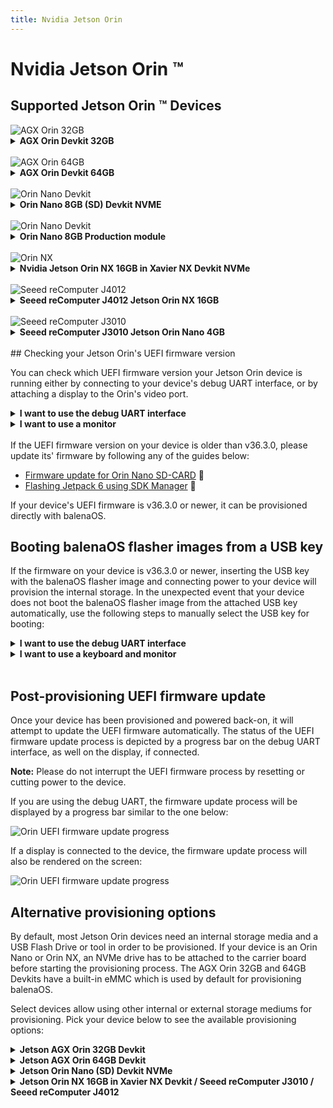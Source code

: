 ```yaml
---
title: Nvidia Jetson Orin
---
```


# Nvidia Jetson Orin &trade;

## Supported Jetson Orin &trade; Devices 

<img class="jetson-thumb" src="/img/jetson-orin/AGX_Orin_Perspective_thumb.webp" alt="AGX Orin 32GB">
<details>
<summary><b>AGX Orin Devkit 32GB</b></summary>

#### Nvidia Jetson AGX Orin Devkit 32GB
The Nvidia Jetson AGX Orin 32GB development kit can be identified by the label printed on the inside bottom of the unit as shown. It mentions part number 975-13730-0000-000 but does not actually say 32GB.

<br>

![AGX Orin Devkit 32GB wide shot](/img/jetson-orin/AGX-Orin-64-wide2.webp)

![AGX Orin Devkit 32GB close up](/img/jetson-orin/AGX_Orin_32GB_Devkit_975-13730-0000-000.webp)

This device exposes a debug UART interface over the microUSB port. From Linux machines, the serial connection can be accessed using <code>minicom -D /dev/ttyACM0</code>. It also offers one Display Port for video output.

The default internal storage used for provisioning balenaOS is the AGX Orin 32GB's on-board eMMC. Currently, this is the only boot medium supported for this device type.

<br>
</details>

<br>
<img class="jetson-thumb" src="/img/jetson-orin/AGX_Orin_Perspective_thumb.webp" alt="AGX Orin 64GB">
<details>
<summary><b>AGX Orin Devkit 64GB</b></summary>

#### Nvidia Jetson AGX Orin Devkit 64GB
The Nvidia Jetson AGX Orin 64 GB development kit also has a label on the inside bottom as shown. It mentions part number 945-13730-0050-000 and reads “Jetson AGX Orin 64GB Developer Kit”.
<br>

![AGX Orin Devkit 64GB wide shot](/img/jetson-orin/AGX-Orin-64-wide.webp)

![AGX Orin Devkit 64GB close up](/img/jetson-orin/orin-64GB-close.webp)

This device exposes a debug UART interface over the microUSB port. From Linux machines, the serial connection can be accessed using <code>minicom -D /dev/ttyACM0</code>. It also offers one Display Port for video output.

The default internal storage used for provisioning balenaOS is the AGX Orin 64GB's on-board eMMC. If instead you would like to use an NVMe drive as main storage, please consult the OS installer [target_devices][installer.target_devices] configuration option or the [alternative provisioning options](#alternative-provisioning-options) section.

</details>

<br>
<img class="jetson-thumb" src="/img/jetson-orin/Orin_Nano_Devkit_thumb.webp" alt="Orin Nano Devkit">
<details>
<summary><b>Orin Nano 8GB (SD) Devkit NVME</b></summary>
<br>

#### Nvidia Jetson Orin Nano 8GB (SD) Devkit NVMe

![AGX Orin Nano 8GB  wide shot](/img/jetson-orin/Orin_Nano_Devkit.webp)

The Orin Nano 8GB SD module has the part number 900-13767-0050-000. This number may not be printed on some modules, however, the part can be distinguished by having an SD-CARD slot.

![AGX Orin Nano 8GB SD card slot](/img/jetson-orin/Nano_SD_in_Devkit.webp)
<br>
![AGX Orin Nano 8GB SOM card slot](/img/jetson-orin/Nano_8GB_Devkit_SOM_900-13767-0050-000.webp)

The carrier board exposes a debug interface on the UART TXD, UART RXD and GND pins, which are located underneath the Orin module. Additionally, a monitor can be connected to the board's Display Port.

The default internal storage used for provisioning balenaOS on the Orin Nano 8GB (SD) Devkit is an NVMe drive, which needs to be attached to the carrier board prior to booting the flasher USB key. If instead you would like to use other media, like for example an SD card as main storage, please consult the OS installer [target_devices][installer.target_devices] configuration option or the [alternative provisioning options](#alternative-provisioning-options) section.

</details>

<br>
<img class="jetson-thumb" src="/img/jetson-orin/Orin_Nano_Production_module_in_Orin_Nano_devkit_white_background_thumb.webp" alt="Orin Nano Devkit">
<details>
<summary><b>Orin Nano 8GB Production module</b></summary>

#### Nvidia Jetson Orin Nano 8GB Production module

The Orin Nano production module has the part number 900-13767-0030-000, which can be observed on the bottom. The main difference from the Orin Nano SD - 900-13767-0050-000 - is that it does not have an SD card slot. This module can be used with a Jetson Orin Nano Devkit carrier board, along with the balenaOS image for the Jetson Orin Nano 8GB (SD) Devkit, provided that the corresponding kernel device-tree is configured in your balena-cloud device configuration page.

![AGX Orin Nano 8GB](/img/jetson-orin/Nano_8GB_Production_SOM_900-13767-0030-000.webp)
<br>
![AGX Orin Nano 8GB SOM](/img/jetson-orin/Nano_8GB_Production_SOM_900-13767-0030-000_closeup.webp)

This module can be used with the carrier board provided by the Orin Nano Devkit, which exposes a debug interface on the UART TXD, UART RXD and GND pins. The UART pins are located underneath the Orin module. Additionally, a monitor can be connected to the board's Display Port.

The default internal storage used for provisioning balenaOS on the Orin Nano Production module is an NVMe drive, which needs to be attached to the carrier board prior to booting via a USB flash drive containing the balenaOS flasher image. If instead you would like to use other media, like for example an SSD as main storage, please consult the OS installer [target_devices][installer.target_devices] configuration option or the [alternative provisioning options](#alternative-provisioning-options) section.
</details>

<br>
<img class="jetson-thumb" src="/img/jetson-orin/Jetson_Orin_NX_in_Xavier_NX_Devkit_thumb.webp" alt="Orin NX">
<details>
<summary><b>Nvidia Jetson Orin NX 16GB in Xavier NX Devkit NVMe</b></summary>

#### Nvidia Jetson Orin NX 16GB in Xavier NX Devkit NVME

![AGX Orin NX 16GB SOM](/img/jetson-orin/Orin_NX_16GB_SOM_900-13767-0000-000.webp)
<br>
Part number 900-13767-0000-000 is printed on the right side of the SOM bottom side, and can only be observed if the module is taken out of the devkit:

![AGX Orin NX 16GB SOM close up](/img/jetson-orin/Orin_NX_16GB_SOM_900-13767-0000-000_closeup.webp)

The Jetson Orin NX 16GB module can be used with the Xavier NX Devkit, which exposes a debug interface on the UART TXD, UART RXD and GND pins. The UART pins are located underneath the Orin NX module. Additionally, a monitor can be connected to the board's HDMI port.

The default internal storage used for provisioning balenaOS on the Jetson Orin NX 16GB is an NVME drive, which needs to be attached to the carrier board prior to booting via a USB flash drive containing the balenaOS flasher image. If instead you would like to use other media, like for example an SSD as main storage, please consult the OS installer [target_devices][installer.target_devices] configuration option or the [alternative provisioning options](#alternative-provisioning-options) section.
</details>

<br>
<img class="jetson-thumb" src="/img/jetson-orin/J4012_thumb.webp" alt="Seeed reComputer J4012">
<details>
<summary><b>Seeed reComputer J4012 Jetson Orin NX 16GB</b></summary>
<br>

#### Seeed reComputer J4012 Jetson Orin NX 16GB

The device has the Seeed Studio logo on the back, and the following sticker on the bottom:

![J4012 Case](/img/jetson-orin/J4012_case.webp)

The SOM in the Seeed reComputer J4012 is a Jetson Orin NX 16GB, which has the part number 900-13767-0000-000. The J401 carrier board exposes a debug interface on the UART TXD, UART RXD and GND pins, which are located underneath the Orin NX SOM. Additionally, a monitor can be connected to the board's HDMI Port.

The default internal storage used for provisioning balenaOS on the Seeed reComputer J4012 Jetson Orin NX 16GB is an NVME drive, which needs to be attached to the carrier board prior to booting via a USB flash drive containing the balenaOS flasher image. If instead you would like to use other media, like for example an SSD as main storage, please consult the OS installer [target_devices][installer.target_devices] configuration option or the [alternative provisioning options](#alternative-provisioning-options) section.
</details>

<br>
<img class="jetson-thumb" src="/img/jetson-orin/j3010_thumb.webp" alt="Seeed reComputer J3010">
<details>
<summary><b>Seeed reComputer J3010 Jetson Orin Nano 4GB</b></summary>

#### Seeed reComputer J3010 Jetson Orin Nano 4GB

The device has the Seeed Studio logo on the back, and the following sticker on the bottom:

![J3010 Case](/img/jetson-orin/J3010_case.webp)

The SOM in the Seeed reComputer J3010 is a Jetson Orin Nano 4GB, which has the part number 900-13767-0040-000. This part number can be found on the bottom of the SOM, if it is taken out of the carrier board:

![J3010 SOM](/img/jetson-orin/Nano_4GB_SOM_900-13767-0040-000.webp)

![J3010 SOM](/img/jetson-orin/Nano_4GB_SOM_900-13767-0040-000_closeup.webp)

The J401 carrier board included in the full reComputer J3010 system exposes a debug interface on the UART TXD, UART RXD and GND pins, which are located underneath the Orin Nano SOM. Additionally, a monitor can be connected to the board's HDMI Port.

The default internal storage used for provisioning balenaOS on the Seeed reComputer J4012 Jetson Orin NX 16GB is an NVME drive, which needs to be attached to the carrier board prior to booting via a USB flash drive containing the balenaOS flasher image. If instead you would like to use other media, like for example an SSD as main storage, please consult the OS installer [target_devices][installer.target_devices] configuration option or the [alternative provisioning options](#alternative-provisioning-options) section below.
</details>

<br>
## Checking your Jetson Orin's UEFI firmware version

You can check which UEFI firmware version your Jetson Orin device is running either by connecting to your device's debug UART interface, or by attaching a display to the Orin's video port.

<details>
<summary><b>I want to use the debug UART interface</b></summary>
<br>

<p>If you are using the <b>Jetson Orin Nano Devkit</b>, <b>Jetson Orin NX</b>, the <b>Seeed J3010</b> or <b>Seeed J4010</b> you will need a USB to TTL converter cable. The USB to TTL converter's pins need to be connected to the UART TXD, UART RXD and GND pins on the Jetson carrier board, which are located underneath the Orin module. The other end of the cable should be plugged into the USB port of your host/development PC. Your host PC can connect to the Jetson device using a serial communication program like <code>minicom</code> </p>

![Orin Nano Devkit pinout location](/img/jetson-orin/Nano_pinout_with_module_square.webp)

![Orin Nano Devkit UART pins](/img/jetson-orin/Nano_pinout_close_square.webp)

<p>On <b>Jetson AGX Orin 32GB</b> and <b>Jetson AGX Orin 64GB</b> Devkits, the debug UART interface is available through the micro-USB interface, when the device is powered on. Connect the other end of the micro-usb cable to your host/development PC. If your host is running Linux, the serial connection to the Jetson device can be accessed using <code>minicom -D /dev/ttyACM0</code>.</p>

![AGX Orin microUSB debug port](/img/jetson-orin/AGX_Orin_DP_microUSB_square.webp)

<p>If you are using the UART interface, the UEFI firmware version will be printed in the boot sequence logs:</p>

![Orin UEFI uart logs](/img/jetson-orin/jetson_orin_uefi_version_uart_logs.webp)

<p>Alternatively, if booting is stopped in the UEFI menu by pressing <code>Esc</code>, the firmware version will be printed in the top-left corner:</p>

![Orin UEFI uart logs](/img/jetson-orin/jetson_orin_uart_uefi_menu.webp)

<p>If instead you would like to use a monitor and a keyboard, please expand the section below. </p>

</details>


<details>
<summary><b>I want to use a monitor</b></summary>
<br>

<details>
    <summary><b>What type of video cable do I need for my device?</b></summary>
    <br>
    A Display Port cable or Display Port to HDMI adapter is necessary on the following devices:<br>
      * Jetson AGX Orin 32GB<br>
      * Jetson AGX Orin 64GB<br>
      * Jetson Orin Nano Devkit<br>
    <br>
    An HDMI cable is required for:<br>
      * Jetson Orin NX in Xavier NX Devkit<br>
      * Seeed J3010<br>
      * Seeed J4012<br>
</details>

<p>If your Jetson Orin is connected to a monitor, the UEFI firmware version will be displayed at the top of the screen:</p>

![Orin UEFI display menu](/img/jetson-orin/jetson_orin_interrupt_booting_uefi.webp)

</details>

<br>
If the UEFI firmware version on your device is older than v36.3.0, please update its' firmware by following any of the guides below:

- [Firmware update for Orin Nano SD-CARD](https://developer.nvidia.com/embedded/learn/get-started-jetson-orin-nano-devkit#firmware) &#x1F517;
- [Flashing Jetpack 6 using SDK Manager](https://developer.ridgerun.com/wiki/index.php/JetPack_6_Migration_and_Developer_Guide/Installing_JetPack_6/Flashing_with_SDK_Manager) &#x1F517;

If your device's UEFI firmware is v36.3.0 or newer, it can be provisioned directly with balenaOS.

## Booting balenaOS flasher images from a USB key

If the firmware on your device is v36.3.0 or newer, inserting the USB key with the balenaOS flasher image and connecting power to your device will provision the internal storage.
In the unexpected event that your device does not boot the balenaOS flasher image from the attached USB key automatically, use the following steps to manually select the USB key for booting:

<details>
<summary><b>I want to use the debug UART interface</b></summary>
<br>

<p>1) If you are using the <b>Jetson Orin Nano Devkit</b>, <b>Jetson Orin NX</b>, the <b>Seeed J3010</b> or <b>Seeed J4010</b> you will need a USB to TTL converter cable. The USB to TTL converter's pins need to be connected to the UART TXD, UART RXD and GND pins on the Jetson carrier board, which are located underneath the Orin module. The other end of the cable should be plugged into the USB port of your host/development PC. Your host PC can connect to the Jetson device using a serial communication program like <code>minicom</code>

![Orin Nano Devkit pinout location](/img/jetson-orin/Nano_pinout_with_module_square.webp)

![Orin Nano Devkit UART pins](/img/jetson-orin/Nano_pinout_close_square.webp)

</p>

<p>On <b>Jetson AGX Orin 32GB</b> and <b>Jetson AGX Orin 64GB</b> Devkits, the debug UART interface is available through the micro-USB interface, when the device is powered on. Connect the other end of the micro-usb cable to your host/development PC. If your host is running Linux, the serial connection to the Jetson device can be accessed using <code>minicom -D /dev/ttyACM0</code>.</code>.

![AGX Orin microUSB debug port](/img/jetson-orin/AGX_Orin_DP_microUSB_square.webp)

</p>

<p>2) Power on the device and press <code>Esc</code> when prompted by the UEFI firmware, or <code>F11</code> to enter the Boot Manager Menu directly.<br> 

![Orin UEFI boot menu UART](/img/jetson-orin/interrupt_boot_uart.webp)

<p>If <code>Esc</code> was pressed, navigate to the Boot Manager Menu</p>

![Orin UEFI Boot Manager on UART](/img/jetson-orin/boot_manager_uart.webp)

<p>3) Select the attached USB device as boot media</p>

![Orin UEFI USB boot](/img/jetson-orin/usb_device.webp)

<p>4) Your device should boot from the attached USB key and provision the internal storage. Once provisioning is complete and the device shuts down, the USB key can be unplugged.</p>

<p>5) If your device uses an Orin Nano or an Orin NX module, remove and re-connect power to the carrier board. If it is an AGX Orin 64GB, press the power button to initiate booting.</p>

<p>6) Your device should appear in your application dashboard within a few minutes.</p>

__Note:__ Should you encounter any unexpected issues while provisioning your device, please follow the instructions for our <a href="https://github.com/balena-os/jetson-flash">Jetson Flash</a> tool to flash your device in recovery boot mode.
</details>

<details>
<summary><b>I want to use a keyboard and monitor</b></summary>
<br>
<details>
    <summary><b>What type of video cable do I need for my device?</b></summary>
    <br>
    A Display Port cable or Display Port to HDMI adapter is necessary on the following devices:<br>
      * Jetson AGX Orin 32GB<br>
      * Jetson AGX Orin 64GB<br>
      * Jetson Orin Nano Devkit<br>
    <br>
    An HDMI cable is required for:<br>
      * Jetson Orin NX in Xavier NX Devkit<br>
      * Seeed J3010<br>
      * Seeed J4012<br>
</details>

1) Attach a USB keyboard and a monitor to the device.

2) Power on the device and press <code>Esc</code> when prompted by the UEFI firmware, or <code>F11</code> to enter the Boot Manager Menu directly.

![Interrupting boot in UEFI](/img/jetson-orin/jetson_orin_interrupt_booting_uefi.webp)

![UEFI Boot Manager](/img/jetson-orin/jetson_orin_uefi_boot_manager.webp)

3) Select the attached USB key as boot media:

![UEFI Boot from USB Key](/img/jetson-orin/jetson_orin_uefi_usb_key.webp)

4) Your device should boot from the attached USB key and provision the internal storage. Once provisioning is complete and the device shuts down, the USB key can be unplugged.

5) If your device uses an Orin Nano or an Orin NX module, remove and re-connect power to the carrier board. If it is an AGX Orin 64GB, press the power button to initiate booting.

6) Your device should appear in your application dashboard within a few minutes.

__Note:__ Should you encounter any unexpected issues while provisioning your device, please follow the instructions for our <a href="https://github.com/balena-os/jetson-flash">Jetson Flash</a> tool to flash your device in recovery boot mode.
</details>
<br>

## Post-provisioning UEFI firmware update

Once your device has been provisioned and powered back-on, it will attempt to update the UEFI firmware automatically.
The status of the UEFI firmware update process is depicted by a progress bar on the debug UART interface, as well on the display, if connected.

__Note:__ Please do not interrupt the UEFI firmware process by resetting or cutting power to the device.

If you are using the debug UART, the firmware update process will be displayed by a progress bar similar to the one below:
                                                                                                                                               
![Orin UEFI firmware update progress](/img/jetson-orin/post_provisioning_uefi_firmware_update.webp)

If a display is connected to the device, the firmware update process will also be rendered on the screen:

![Orin UEFI firmware update progress](/img/jetson-orin/jetson_orin_uefi_firmware_update.webp)


## Alternative provisioning options

By default, most Jetson Orin devices need an internal storage media and a USB Flash Drive or tool in order to be provisioned. If your device is an Orin Nano or Orin NX, an NVMe drive has to be attached to the
carrier board before starting the provisioning process. The AGX Orin 32GB and 64GB Devkits have a built-in eMMC which is used by default for provisioning balenaOS.

Select devices allow using other internal or external storage mediums for provisioning. Pick your device below to see the available provisioning options:

<details>
<summary><b>Jetson AGX Orin 32GB Devkit</b></summary>

Currently, the Jetson AGX Orin 32GB can be provisioned with balenaOS on the eMMC only, by using the <a href="https://github.com/balena-os/jetson-flash">Jetson Flash</a> tool.

</details>

<details>
<summary><b>Jetson AGX Orin 64GB Devkit</b></summary>

The default internal storage used for provisioning balenaOS is the AGX Orin 64GB's on-board eMMC.

  - If you would like to use a USB key to flash an NVME drive attached to your Jetson AGX Orin 64GB instead of the on-board eMMC, use the [installer.target_devices][installer.target_devices] configuration option in the flasher USB key's [config.json][config_json] to specify the NVME as target medium:

  ```json
  "installer": {
      "target_devices":"nvme0n1"
  }
  ```

  - If you would like the same USB Key or NVMe on which the balenaOS flasher image has been written to be used as both install and boot media, use both the [installer.migrate][installer.migrate] and [installer.target_devices][installer.target_devices] configuration options:
  ```json
  "installer": {
      "migrate": {
        "force": true
      },
      "target_devices":"sda nvme0n1"
  }
  ```

  The first medium found in the `target_devices` list will be used for provisioning, and it will become the main storage of your device once flashing is complete.

  Available options for <code>target_devices</code> are:
    - <code>mmcblk0</code> - on-board eMMC. Unless overriden, this option is the default for the AGX Orin Devkit 64GB
    - <code>sda</code> - removable drives like USB flash keys or SSDs
    - <code>nvme0n1</code> - NVMe drive

<details>
  <summary><b>How do I set this configuration in my balenaOS image?</b></summary>

  1) Make sure you have <a href="https://jqlang.org/download/">jq</a> and the <a href="https://docs.balena.io/reference/balena-cli/latest/">balena CLI</a> installed on your host/development PC. You can obtain it from <a href="https://github.com/balena-io/balena-cli/blob/master/INSTALL.md">here</a>.

  2) Download the balenaOS image from the balenaCloud dashboard or use the balena CLI to obtain one:

  ```shell
  balena os download jetson-agx-orin-devkit-64gb -o balena.img
  ```

  3) Download a configuration file from your balenaCloud dashboard or generate a new one using the balena CLI:

  ```shell
  balena config generate --fleet balena_cloud_org/balena_cloud_fleet --version 6.4.0 --network ethernet --appUpdatePollInterval 10 --output config.json
  ``` 
  Replace <code>balena_cloud_org</code> and <code>balena_cloud_fleet</code> with your actual balena cloud organization and fleet.

  4) Depending on your desired provisioning setup, set one or more of the available installer options:
  
  ```shell
  tmp=$(mktemp)
  jq '.installer.migrate.force |= true' config.json > ${tmp}
  mv ${tmp} config.json
  ```

  ```shell
  tmp=$(mktemp)
  jq '.installer.target_devices |= "sda nvme0n1"' config.json > ${tmp}
  mv ${tmp} config.json
  ```

  5) Use the balena CLI to inject the modified configuration file in the newly downloaded image:
  ```shell
  sudo balena config inject config.json -d balena.img
  ```

  6) Write the balenaOS image (balena.img) to your USB flash drive or NVMe. We recommend using <a href="https://etcher.balena.io">Etcher</a>.

  7) If your AGX Orin is powered on, press the power button and wait for the device to turn off.

  8) Insert the freshly flashed USB key or NVMe drive into the Jetson AGX Orin Devkit and press the power button.

  9) Once provisioning is complete, the board will perform one of the following actions:
    - restart and boot balenaOS automatically, if [installer.migrate.force][installer.migrate] has been set in [config.json][config_json].
    - shut down if [installer.migrate.force][installer.migrate] has not been set in [config.json][config_json]. Unplug the flasher USB key before powering the AGX Orin Devkit back on.

  10) Your device should appear in your application dashboard within a few minutes.
  </details>

</details>
  
<details>
<summary><b>Jetson Orin Nano (SD) Devkit NVMe</b></summary>

  - If you would like to use a USB flash drive to flash an NVMe drive attached to your Jetson Orin Nano (SD) Devkit NVMe, simply insert the USB flash drive into your device and connect power to the board.

  - If you would like the same SD-Card, USB flash drive or NVMe on which the balenaOS flasher image has been written to be used as both install and boot media, use both the [installer.migrate][installer.migrate] and [installer.target_devices][installer.target_devices] configuration options:

  ```json
  "installer": {
      "migrate": {
        "force": true
      },
      "target_devices":"mmcblk0 sda nvme0n1"
  }
  ```

  The first medium found in the `target_devices` list will be used for provisioning and it will become the main storage of your device once flashing is complete.

  Available options for <code>target_devices</code> are:
    - <code>mmcblk0</code> - SD-CARD
    - <code>sda</code> - removable drives like USB flash keys or SSDs
    - <code>nvme0n1</code> - NVMe drive. Unless overriden, this option is the default for the Jetson Orin Nano Devkit

<details>
  <summary><b>How do I set this configuration in my balenaOS image?</b></summary>

  1) Make sure you have <a href="https://jqlang.org/download/">jq</a> and the <a href="https://docs.balena.io/reference/balena-cli/latest/">balena CLI</a> installed on your host/development PC. You can obtain it from <a href="https://github.com/balena-io/balena-cli/blob/master/INSTALL.md">here</a>.

  2) Download the balenaOS image from the balenaCloud dashboard or use the balena CLI to obtain one:

  ```shell
  balena os download jetson-orin-nano-devkit-nvme -o balena.img
  ```

  3) Download a configuration file from your balenaCloud dashboard or generate a new one using the balena CLI:
  
  ```shell
  balena config generate --fleet balena_cloud_org/balena_cloud_fleet --version 6.4.0 --network ethernet --appUpdatePollInterval 10 --output config.json
  ``` 
  Replace <code>balena_cloud_org</code> and <code>balena_cloud_fleet</code> with your actual balena cloud organization and fleet.

  4) Depending your desired provisioning setup, set one or more of the available installer options:

  ```shell
  tmp=$(mktemp)
  jq '.installer.migrate.force |= true' config.json > ${tmp}
  mv ${tmp} config.json
  ```

  ```shell
  tmp=$(mktemp)
  jq '.installer.target_devices |= "mmcblk0 sda nvme0n1"' config.json > ${tmp}
  mv ${tmp} config.json
  ```
  
  5) Use the balena CLI to inject the modified configuration file in the newly downloaded image:
  ```shell
  sudo balena config inject config.json -d balena.img
  ```

  6) Write the balenaOS image (balena.img) to your SD-CARD, USB flash drive or NVMe. We recommend using <a href="https://etcher.balena.io">Etcher</a>.

  7) Ensure the power cable is disconnected from the Orin Nano Devkit.

  8) Insert the freshly flashed SD-CARD, USB key or NVMe drive into the Devkit and connect its' power cable.

  9) Once provisioning is complete, the board will perform one of the following actions:
     - restart and boot balenaOS automatically, if [installer.migrate.force][installer.migrate] has been set in [config.json][config_json].
     - shut down if [installer.migrate.force][installer.migrate] has not been set in [config.json][config_json]. Unplug the external flasher medium and then remove and re-connect the power cable to the Devkit.

  10) Your device should appear in your application dashboard within a few minutes.
</details>
</details>

<details>
<summary><b>Jetson Orin NX 16GB in Xavier NX Devkit / Seeed reComputer J3010 / Seeed reComputer J4012</b></summary>

  - If you would like to use a USB flash drive an NVME drive attached to your device, simply insert the USB flash drive and connect power to the board.

  - If you would like the same USB Key or NVMe on which the balenaOS flasher image has been written to be used as both install and boot media, use both the [installer.migrate][installer.migrate] and [installer.target_devices][installer.target_devices] configuration options:

  ```json
  "installer": {
      "migrate": {
        "force": true
      },
      "target_devices":"sda nvme0n1"
  }
  ```

  The first medium found in the `target_devices` list will be used and it will become the main storage of your device once flashing is complete.

  Available options for <code>target_devices</code> are:
    - <code>sda</code> - removable drives like USB flash keys or SSDs
    - <code>nvme0n1</code> - NVMe drive. Unless overriden, this option is the default for your device

  <details>
  <summary><b>How do I set this configuration in my balenaOS image?</b></summary>

  1) Make sure you have <a href="https://jqlang.org/download/">jq</a> and the <a href="https://docs.balena.io/reference/balena-cli/latest/">balena CLI</a> installed on your host/development PC. You can obtain it from <a href="https://github.com/balena-io/balena-cli/blob/master/INSTALL.md">here</a>.

  2) Download the balenaOS image from the balenaCloud dashboard or use the balena CLI to obtain one. Use the <a href="https://docs.balena.io/reference/hardware/devices/">balena device type list</a> to obtain the device-type SLUG (machine name).
  
  ```shell
  balena os download <device-type slug> -o balena.img
  ```
  
  3) Download a configuration file from your balenaCloud dashboard or generate a new one using the balena CLI:
  
  ```shell
  balena config generate --fleet balena_cloud_org/balena_cloud_fleet --version 6.4.0 --network ethernet --appUpdatePollInterval 10 --output config.json
  ```
  Replace <code>balena_cloud_org</code> and <code>balena_cloud_fleet</code> with your actual balena cloud organization and fleet.

  4) Depending your desired provisioning setup, set one or more of the available installer options:
  
  ```shell
  tmp=$(mktemp)
  jq '.installer.migrate.force |= true' config.json > ${tmp}
  mv ${tmp} config.json
  ```
  
  ```shell
  tmp=$(mktemp)
  jq '.installer.target_devices |= "sda nvme0n1"' config.json > ${tmp}
  mv ${tmp} config.json
  ```
  
  5) Use the balena CLI to inject the modified configuration file in the newly downloaded image:
  ```shell
  sudo balena config inject config.json -d balena.img
  ```

  6) Write the balenaOS image (balena.img) to your USB flash drive or NVMe. We recommend using <a href="https://etcher.balena.io">Etcher</a>.

  7) Ensure the power cable is disconnected from your device.

  8) Insert the freshly flashed SD-CARD, USB key or NVMe drive into the carrier board and connect its' power cable.

  9) Once provisioning is complete, the board will perform one of the following actions:
     - restart and boot balenaOS automatically, if [installer.migrate.force][installer.migrate] has been set in [config.json][config_json].
     - shut down if [installer.migrate.force][installer.migrate] has not been set in [config.json][config_json]. Unplug the external flasher medium and then remove and re-connect the power cable to the carrier board.

  10) Your device should appear in your application dashboard within a few minutes.
</details>
</details>

[installer.target_devices]:/reference/OS/configuration/#target_devices

[installer.migrate]:/reference/OS/configuration/#migrate

[config_json]:/reference/OS/configuration/#about-configjson


